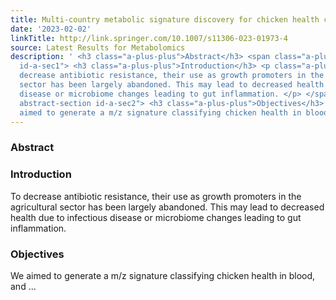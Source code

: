 ```yaml
---
title: Multi-country metabolic signature discovery for chicken health classification
date: '2023-02-02'
linkTitle: http://link.springer.com/10.1007/s11306-023-01973-4
source: Latest Results for Metabolomics
description: ' <h3 class="a-plus-plus">Abstract</h3> <span class="a-plus-plus abstract-section
  id-a-sec1"> <h3 class="a-plus-plus">Introduction</h3> <p class="a-plus-plus">To
  decrease antibiotic resistance, their use as growth promoters in the agricultural
  sector has been largely abandoned. This may lead to decreased health due to infectious
  disease or microbiome changes leading to gut inflammation. </p> </span> <span class="a-plus-plus
  abstract-section id-a-sec2"> <h3 class="a-plus-plus">Objectives</h3> <p class="a-plus-plus">We
  aimed to generate a m/z signature classifying chicken health in blood, and ...'
---
```

 <h3 class="a-plus-plus">Abstract</h3> <span class="a-plus-plus abstract-section id-a-sec1"> <h3 class="a-plus-plus">Introduction</h3> <p class="a-plus-plus">To decrease antibiotic resistance, their use as growth promoters in the agricultural sector has been largely abandoned. This may lead to decreased health due to infectious disease or microbiome changes leading to gut inflammation. </p> </span> <span class="a-plus-plus abstract-section id-a-sec2"> <h3 class="a-plus-plus">Objectives</h3> <p class="a-plus-plus">We aimed to generate a m/z signature classifying chicken health in blood, and ...